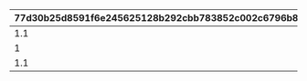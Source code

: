 |77d30b25d8591f6e245625128b292cbb783852c002c6796b8735599530168c13|7c38c5c8c551fa93ac3bc313e88e6f69c42601ed3eeb4b366a06af06ed9a556f|c2daec739eba58fc5ece9d05335c381fb613472d01d953ccf6c4278a31ada26e|23340ebbe53a6177dc967ccf95f56658414fc5deb75ab0be3fcf4aef2733f3f2|8b2fef2d61f07f7d375775803e0ed799c06a5ffc6ff0efd158d4a3f3d3066e5f|6d15662b7870976d832077657efc93c7a02712d7b2a1e1f02dda3a4fc2e3376c|f9633c2bf4bb39f5dee5d09e8096cef665ca6cccf2a6776a577d8a6ffe88beec|c2d720d4f771f7b3a6bef5f5e79246af3296f9ff93eb44a398e35ffe4c4c9203|7fc54048743af37a71450ad90d2972ed422a83c861e194ac28552f87ede7e4a1|a6b86349a481d3bd1a0f64879f0b2f0b82198b33ca4037012cea639238f8e456|0ee74a8270384607ca0dbe5f11f6c106f536e34a2b11b7ca11f7ca08ad24c870|3908b83ba8aeb7ac623963549fc1d5ce19314bf28b220a529fccc0bf2eaea565|c77a090940da7c9f90a83264437179ff407d8eaac43e153d0a2fe3bc1972b431|4e7b71bec594579f81036897c56d4bff0a0c6ae0211c2cd7f5b436e00004b705|
| --- | --- | --- | --- | --- | --- | --- | --- | --- | --- | --- | --- | --- | --- |
|1.1|37|0|1|501010081|0|31008005|1|101|0|1|5|70|1|
|1|0|5|0|501010082|600|31008005|2|102|0|2|5|0|1|
|1.1|0|0|0|501010083|0|31008005|3|103|0|1|5|0|1|